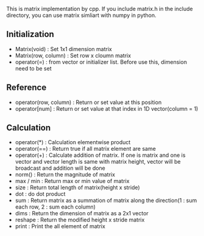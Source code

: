 This is matrix implementation by cpp.
If you include matrix.h in the include directory, you can use matrix simliart with numpy in python.

## Initialization
- Matrix(void) : Set 1x1 dimension matrix
- Matrix(row, column) : Set row x cloumn matrix
- operator(=) : from vector or initializer list. Before use this, dimension need to be set

## Reference
- operator(row, column) : Return or set value at this position
- operator[num] : Return or set value at that index in 1D vector(column = 1)

## Calculation
- operator(*) : Calculation elementwise product
- operator(==) : Return true if all matrix element are same
- operator(+) : Calculate addition of matrix. If one is matrix and one is vector and vector length is same with matrix height, vector will be broadcast and addition will be done
- norm() : Return the magnitude of matrix
- max / min : Return max or min value of matrix
- size : Return total length of matrix(height x stride)
- dot : do dot product
- sum : Return matrix as a summation of matrix along the direction(1 : sum each row, 2 : sum each column)
- dims : Return the dimension of matrix as a 2x1 vector
- reshape : Return the modified height x stride matrix
- print : Print the all element of matrix

